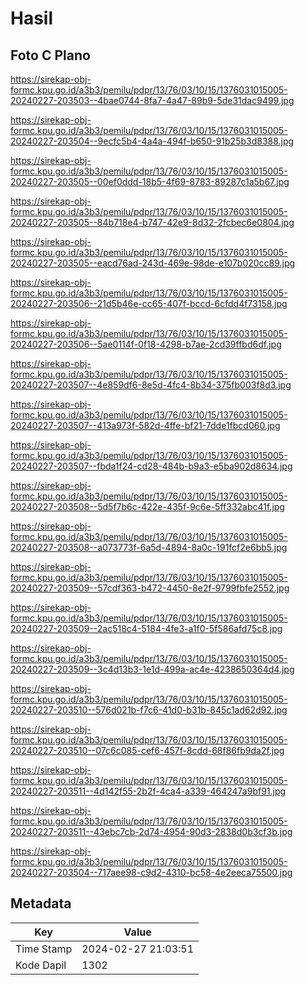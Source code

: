 # Hasil

## Foto C Plano

https://sirekap-obj-formc.kpu.go.id/a3b3/pemilu/pdpr/13/76/03/10/15/1376031015005-20240227-203503--4bae0744-8fa7-4a47-89b9-5de31dac9499.jpg

https://sirekap-obj-formc.kpu.go.id/a3b3/pemilu/pdpr/13/76/03/10/15/1376031015005-20240227-203504--9ecfc5b4-4a4a-494f-b650-91b25b3d8388.jpg

https://sirekap-obj-formc.kpu.go.id/a3b3/pemilu/pdpr/13/76/03/10/15/1376031015005-20240227-203505--00ef0ddd-18b5-4f69-8783-89287c1a5b67.jpg

https://sirekap-obj-formc.kpu.go.id/a3b3/pemilu/pdpr/13/76/03/10/15/1376031015005-20240227-203505--84b718e4-b747-42e9-8d32-2fcbec6e0804.jpg

https://sirekap-obj-formc.kpu.go.id/a3b3/pemilu/pdpr/13/76/03/10/15/1376031015005-20240227-203505--eacd76ad-243d-469e-98de-e107b020cc89.jpg

https://sirekap-obj-formc.kpu.go.id/a3b3/pemilu/pdpr/13/76/03/10/15/1376031015005-20240227-203506--21d5b46e-cc65-407f-bccd-6cfdd4f73158.jpg

https://sirekap-obj-formc.kpu.go.id/a3b3/pemilu/pdpr/13/76/03/10/15/1376031015005-20240227-203506--5ae0114f-0f18-4298-b7ae-2cd39ffbd6df.jpg

https://sirekap-obj-formc.kpu.go.id/a3b3/pemilu/pdpr/13/76/03/10/15/1376031015005-20240227-203507--4e859df6-8e5d-4fc4-8b34-375fb003f8d3.jpg

https://sirekap-obj-formc.kpu.go.id/a3b3/pemilu/pdpr/13/76/03/10/15/1376031015005-20240227-203507--413a973f-582d-4ffe-bf21-7dde1fbcd060.jpg

https://sirekap-obj-formc.kpu.go.id/a3b3/pemilu/pdpr/13/76/03/10/15/1376031015005-20240227-203507--fbda1f24-cd28-484b-b9a3-e5ba902d8634.jpg

https://sirekap-obj-formc.kpu.go.id/a3b3/pemilu/pdpr/13/76/03/10/15/1376031015005-20240227-203508--5d5f7b6c-422e-435f-9c6e-5ff332abc41f.jpg

https://sirekap-obj-formc.kpu.go.id/a3b3/pemilu/pdpr/13/76/03/10/15/1376031015005-20240227-203508--a073773f-6a5d-4894-8a0c-191fcf2e6bb5.jpg

https://sirekap-obj-formc.kpu.go.id/a3b3/pemilu/pdpr/13/76/03/10/15/1376031015005-20240227-203509--57cdf363-b472-4450-8e2f-9799fbfe2552.jpg

https://sirekap-obj-formc.kpu.go.id/a3b3/pemilu/pdpr/13/76/03/10/15/1376031015005-20240227-203509--2ac518c4-5184-4fe3-a1f0-5f586afd75c8.jpg

https://sirekap-obj-formc.kpu.go.id/a3b3/pemilu/pdpr/13/76/03/10/15/1376031015005-20240227-203509--3c4d13b3-1e1d-499a-ac4e-4238650364d4.jpg

https://sirekap-obj-formc.kpu.go.id/a3b3/pemilu/pdpr/13/76/03/10/15/1376031015005-20240227-203510--576d021b-f7c6-41d0-b31b-845c1ad62d92.jpg

https://sirekap-obj-formc.kpu.go.id/a3b3/pemilu/pdpr/13/76/03/10/15/1376031015005-20240227-203510--07c6c085-cef6-457f-8cdd-68f86fb9da2f.jpg

https://sirekap-obj-formc.kpu.go.id/a3b3/pemilu/pdpr/13/76/03/10/15/1376031015005-20240227-203511--4d142f55-2b2f-4ca4-a339-464247a9bf91.jpg

https://sirekap-obj-formc.kpu.go.id/a3b3/pemilu/pdpr/13/76/03/10/15/1376031015005-20240227-203511--43ebc7cb-2d74-4954-90d3-2838d0b3cf3b.jpg

https://sirekap-obj-formc.kpu.go.id/a3b3/pemilu/pdpr/13/76/03/10/15/1376031015005-20240227-203504--717aee98-c9d2-4310-bc58-4e2eeca75500.jpg


## Metadata

| Key        | Value               |
| ---------- | ------------------- |
| Time Stamp | 2024-02-27 21:03:51 |
| Kode Dapil | 1302                |



